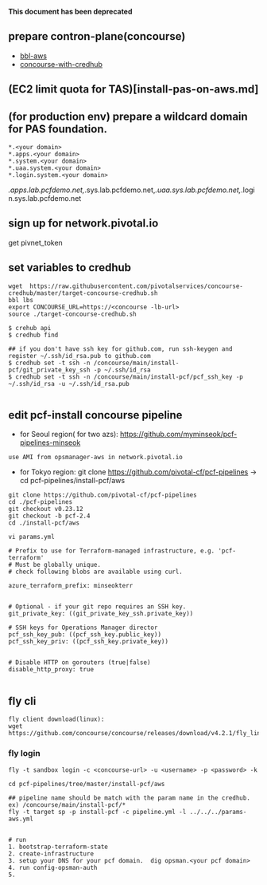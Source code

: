 **This document has been deprecated**


## prepare contron-plane(concourse)
- [bbl-aws](bbl.md)
- [concourse-with-credhub](concourse-with-credhub.md)

##  (EC2 limit quota for TAS)[install-pas-on-aws.md]


## (for production env) prepare a wildcard domain for PAS foundation.
```
*.<your domain>
*.apps.<your domain>
*.system.<your domain>
*.uaa.system.<your domain>
*.login.system.<your domain>
```
*.apps.lab.pcfdemo.net,*.sys.lab.pcfdemo.net,*.uaa.sys.lab.pcfdemo.net,*.login.sys.lab.pcfdemo.net

## sign up for network.pivotal.io 
get pivnet_token


## set variables to credhub

```
wget  https://raw.githubusercontent.com/pivotalservices/concourse-credhub/master/target-concourse-credhub.sh
bbl lbs
export CONCOURSE_URL=https://<concourse -lb-url>
source ./target-concourse-credhub.sh

$ crehub api
$ credhub find

## if you don't have ssh key for github.com, run ssh-keygen and register ~/.ssh/id_rsa.pub to github.com
$ credhub set -t ssh -n /concourse/main/install-pcf/git_private_key_ssh -p ~/.ssh/id_rsa
$ credhub set -t ssh -n /concourse/main/install-pcf/pcf_ssh_key -p ~/.ssh/id_rsa -u ~/.ssh/id_rsa.pub


```


## edit pcf-install concourse pipeline

- for Seoul region( for two azs): https://github.com/myminseok/pcf-pipelines-minseok   
```
use AMI from opsmanager-aws in network.pivotal.io
```

- for Tokyo region: git clone https://github.com/pivotal-cf/pcf-pipelines  -> cd pcf-pipelines/install-pcf/aws

~~~
git clone https://github.com/pivotal-cf/pcf-pipelines
cd ./pcf-pipelines
git checkout v0.23.12
git checkout -b pcf-2.4
cd ./install-pcf/aws

vi params.yml

# Prefix to use for Terraform-managed infrastructure, e.g. 'pcf-terraform'
# Must be globally unique.
# check following blobs are available using curl.

azure_terraform_prefix: minseokterr


# Optional - if your git repo requires an SSH key.
git_private_key: ((git_private_key_ssh.private_key))

# SSH keys for Operations Manager director
pcf_ssh_key_pub: ((pcf_ssh_key.public_key))
pcf_ssh_key_priv: ((pcf_ssh_key.private_key))


# Disable HTTP on gorouters (true|false)
disable_http_proxy: true


~~~



## fly cli
~~~
fly client download(linux):
wget https://github.com/concourse/concourse/releases/download/v4.2.1/fly_linux_amd64
~~~

### fly login

~~~
fly -t sandbox login -c <concourse-url> -u <username> -p <password> -k 

cd pcf-pipelines/tree/master/install-pcf/aws

## pipeline name should be match with the param name in the credhub. ex) /concourse/main/install-pcf/*
fly -t target sp -p install-pcf -c pipeline.yml -l ../../../params-aws.yml


# run 
1. bootstrap-terraform-state
2. create-infrastructure
3. setup your DNS for your pcf domain.  dig opsman.<your pcf domain>
4. run config-opsman-auth
5.
~~~


